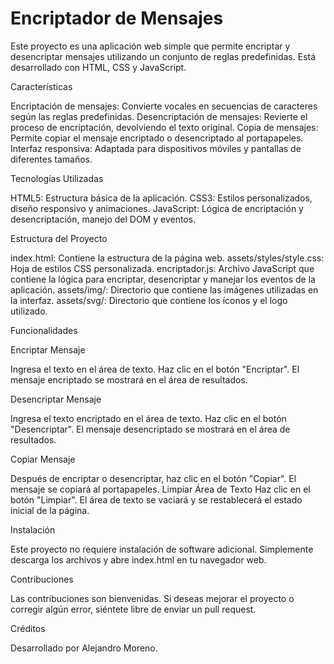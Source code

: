 # Encriptador de Mensajes

Este proyecto es una aplicación web simple que permite encriptar y desencriptar mensajes utilizando un conjunto de reglas predefinidas. Está desarrollado con HTML, CSS y JavaScript.

Características

Encriptación de mensajes: Convierte vocales en secuencias de caracteres según las reglas predefinidas.
Desencriptación de mensajes: Revierte el proceso de encriptación, devolviendo el texto original.
Copia de mensajes: Permite copiar el mensaje encriptado o desencriptado al portapapeles.
Interfaz responsiva: Adaptada para dispositivos móviles y pantallas de diferentes tamaños.

Tecnologías Utilizadas

HTML5: Estructura básica de la aplicación.
CSS3: Estilos personalizados, diseño responsivo y animaciones.
JavaScript: Lógica de encriptación y desencriptación, manejo del DOM y eventos.

Estructura del Proyecto

index.html: Contiene la estructura de la página web.
assets/styles/style.css: Hoja de estilos CSS personalizada.
encriptador.js: Archivo JavaScript que contiene la lógica para encriptar, desencriptar y manejar los eventos de la aplicación.
assets/img/: Directorio que contiene las imágenes utilizadas en la interfaz.
assets/svg/: Directorio que contiene los íconos y el logo utilizado.

Funcionalidades

Encriptar Mensaje

Ingresa el texto en el área de texto.
Haz clic en el botón "Encriptar".
El mensaje encriptado se mostrará en el área de resultados.

Desencriptar Mensaje

Ingresa el texto encriptado en el área de texto.
Haz clic en el botón "Desencriptar".
El mensaje desencriptado se mostrará en el área de resultados.

Copiar Mensaje

Después de encriptar o desencriptar, haz clic en el botón "Copiar".
El mensaje se copiará al portapapeles.
Limpiar Área de Texto
Haz clic en el botón "Limpiar".
El área de texto se vaciará y se restablecerá el estado inicial de la página.

Instalación

Este proyecto no requiere instalación de software adicional. Simplemente descarga los archivos y abre index.html en tu navegador web.

Contribuciones

Las contribuciones son bienvenidas. Si deseas mejorar el proyecto o corregir algún error, siéntete libre de enviar un pull request.

Créditos

Desarrollado por Alejandro Moreno.
